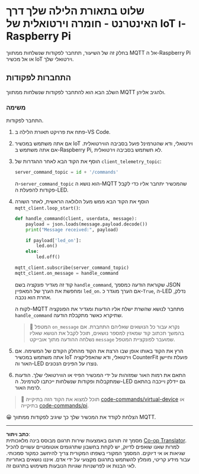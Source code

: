 <!--
CO_OP_TRANSLATOR_METADATA:
{
  "original_hash": "c527ce85d69b1a3875366ec61cbed8aa",
  "translation_date": "2025-08-27T21:40:38+00:00",
  "source_file": "1-getting-started/lessons/4-connect-internet/single-board-computer-commands.md",
  "language_code": "he"
}
-->
# שלוט בתאורת הלילה שלך דרך האינטרנט - חומרה וירטואלית של IoT ו-Raspberry Pi

בחלק זה של השיעור, תתחבר לפקודות שנשלחות ממתווך MQTT אל ה-Raspberry Pi או אל מכשיר IoT וירטואלי שלך.

## התחברות לפקודות

השלב הבא הוא להתחבר לפקודות שנשלחות ממתווך MQTT ולהגיב אליהן.

### משימה

התחבר לפקודות.

1. פתח את פרויקט תאורת הלילה ב-VS Code.

1. אם אתה משתמש במכשיר IoT וירטואלי, ודא שהטרמינל פועל בסביבה הווירטואלית. אם אתה משתמש ב-Raspberry Pi, לא תשתמש בסביבה וירטואלית.

1. הוסף את הקוד הבא לאחר ההגדרות של `client_telemetry_topic`:

    ```python
    server_command_topic = id + '/commands'
    ```

    ה-`server_command_topic` הוא נושא ה-MQTT שהמכשיר יתחבר אליו כדי לקבל פקודות להפעלת ה-LED.

1. הוסף את הקוד הבא ממש מעל הלולאה הראשית, לאחר השורה `mqtt_client.loop_start()`:

    ```python
    def handle_command(client, userdata, message):
        payload = json.loads(message.payload.decode())
        print("Message received:", payload)
    
        if payload['led_on']:
            led.on()
        else:
            led.off()
    
    mqtt_client.subscribe(server_command_topic)
    mqtt_client.on_message = handle_command
    ```

    קוד זה מגדיר פונקציה בשם `handle_command`, שקוראת הודעה כמסמך JSON ומחפשת את הערך של המאפיין `led_on`. אם הערך מוגדר כ-`True`, ה-LED נדלק, אחרת הוא נכבה.

    לקוח ה-MQTT מתחבר לנושא שהשרת ישלח אליו הודעות ומגדיר את הפונקציה `handle_command` שתיקרא כאשר מתקבלת הודעה.

    > 💁 המטפל `on_message` נקרא עבור כל הנושאים שאליהם התחברת. אם בהמשך תכתוב קוד שמאזין למספר נושאים, תוכל לקבל את הנושא שאליו נשלחה ההודעה מתוך אובייקט `message` שמועבר לפונקציית המטפל.

1. הרץ את הקוד באותו אופן שבו הרצת את הקוד מהחלק הקודם של המשימה. אם אתה משתמש במכשיר IoT וירטואלי, ודא שהאפליקציה CounterFit פועלת וחיישן האור וה-LED נוצרו על הפינים הנכונים.

1. התאם את רמות האור שמזוהות על ידי המכשיר הפיזי או הווירטואלי שלך. הודעות שמתקבלות ופקודות שנשלחות ייכתבו לטרמינל. ה-LED גם יידלק וייכבה בהתאם לרמת האור.

> 💁 תוכל למצוא את הקוד הזה בתיקייה [code-commands/virtual-device](../../../../../1-getting-started/lessons/4-connect-internet/code-commands/virtual-device) או בתיקייה [code-commands/pi](../../../../../1-getting-started/lessons/4-connect-internet/code-commands/pi).

😀 הצלחת לקודד את המכשיר שלך כך שיגיב לפקודות ממתווך MQTT.

---

**כתב ויתור**:  
מסמך זה תורגם באמצעות שירות תרגום מבוסס בינה מלאכותית [Co-op Translator](https://github.com/Azure/co-op-translator). למרות שאנו שואפים לדיוק, יש לקחת בחשבון שתרגומים אוטומטיים עשויים להכיל שגיאות או אי דיוקים. המסמך המקורי בשפתו המקורית צריך להיחשב כמקור סמכותי. עבור מידע קריטי, מומלץ להשתמש בתרגום מקצועי על ידי אדם. איננו נושאים באחריות לאי הבנות או לפרשנויות שגויות הנובעות משימוש בתרגום זה.